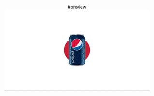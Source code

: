 <p align="center">
    #preview
    <img src="https://raw.githubusercontent.com/sanavila/CSS-Responsive-Card-Hover-Effects-Pepsi-Card-UI-Design/main/img/giphy.gif">
</p>

 
